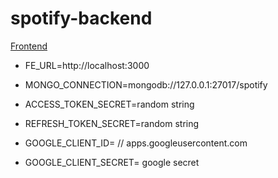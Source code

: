 # spotify-backend
[Frontend](https://github.com/Abdugaffor-97/spotify-clone-react)

- FE_URL=http://localhost:3000

- MONGO_CONNECTION=mongodb://127.0.0.1:27017/spotify
- ACCESS_TOKEN_SECRET=random string 
- REFRESH_TOKEN_SECRET=random string
- GOOGLE_CLIENT_ID= // apps.googleusercontent.com
- GOOGLE_CLIENT_SECRET= google secret
